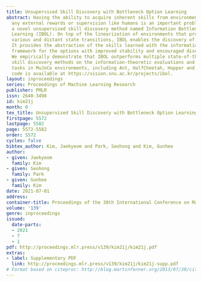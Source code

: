 ```yaml
---
title: Unsupervised Skill Discovery with Bottleneck Option Learning
abstract: Having the ability to acquire inherent skills from environments without
  any external rewards or supervision like humans is an important problem. We propose
  a novel unsupervised skill discovery method named Information Bottleneck Option
  Learning (IBOL). On top of the linearization of environments that promotes more
  various and distant state transitions, IBOL enables the discovery of diverse skills.
  It provides the abstraction of the skills learned with the information bottleneck
  framework for the options with improved stability and encouraged disentanglement.
  We empirically demonstrate that IBOL outperforms multiple state-of-the-art unsupervised
  skill discovery methods on the information-theoretic evaluations and downstream
  tasks in MuJoCo environments, including Ant, HalfCheetah, Hopper and D’Kitty. Our
  code is available at https://vision.snu.ac.kr/projects/ibol.
layout: inproceedings
series: Proceedings of Machine Learning Research
publisher: PMLR
issn: 2640-3498
id: kim21j
month: 0
tex_title: Unsupervised Skill Discovery with Bottleneck Option Learning
firstpage: 5572
lastpage: 5582
page: 5572-5582
order: 5572
cycles: false
bibtex_author: Kim, Jaekyeom and Park, Seohong and Kim, Gunhee
author:
- given: Jaekyeom
  family: Kim
- given: Seohong
  family: Park
- given: Gunhee
  family: Kim
date: 2021-07-01
address:
container-title: Proceedings of the 38th International Conference on Machine Learning
volume: '139'
genre: inproceedings
issued:
  date-parts:
  - 2021
  - 7
  - 1
pdf: http://proceedings.mlr.press/v139/kim21j/kim21j.pdf
extras:
- label: Supplementary PDF
  link: http://proceedings.mlr.press/v139/kim21j/kim21j-supp.pdf
# Format based on citeproc: http://blog.martinfenner.org/2013/07/30/citeproc-yaml-for-bibliographies/
---
```

